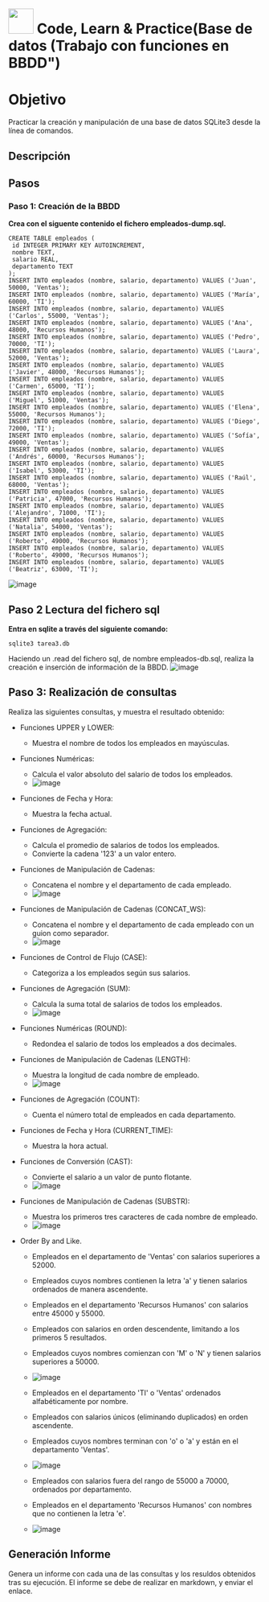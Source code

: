 # <img decoding="async" src="https://github.com/user-attachments/assets/499587a4-f43d-4ef8-ae40-f8b04240c07e" width="50px"/> Code, Learn & Practice(Base de datos (Trabajo con funciones en BBDD")

# Objetivo
Practicar la creación y manipulación de una base de datos SQLite3 desde la línea de comandos.

## Descripción
## Pasos
### Paso 1: Creación de la BBDD
**Crea con el siguente contenido el fichero empleados-dump.sql.**

    CREATE TABLE empleados (
     id INTEGER PRIMARY KEY AUTOINCREMENT,
     nombre TEXT,
     salario REAL,
     departamento TEXT
    );
    INSERT INTO empleados (nombre, salario, departamento) VALUES ('Juan', 50000, 'Ventas');
    INSERT INTO empleados (nombre, salario, departamento) VALUES ('María', 60000, 'TI');
    INSERT INTO empleados (nombre, salario, departamento) VALUES ('Carlos', 55000, 'Ventas');
    INSERT INTO empleados (nombre, salario, departamento) VALUES ('Ana', 48000, 'Recursos Humanos');
    INSERT INTO empleados (nombre, salario, departamento) VALUES ('Pedro', 70000, 'TI');
    INSERT INTO empleados (nombre, salario, departamento) VALUES ('Laura', 52000, 'Ventas');
    INSERT INTO empleados (nombre, salario, departamento) VALUES ('Javier', 48000, 'Recursos Humanos');
    INSERT INTO empleados (nombre, salario, departamento) VALUES ('Carmen', 65000, 'TI');
    INSERT INTO empleados (nombre, salario, departamento) VALUES ('Miguel', 51000, 'Ventas');
    INSERT INTO empleados (nombre, salario, departamento) VALUES ('Elena', 55000, 'Recursos Humanos');
    INSERT INTO empleados (nombre, salario, departamento) VALUES ('Diego', 72000, 'TI');
    INSERT INTO empleados (nombre, salario, departamento) VALUES ('Sofía', 49000, 'Ventas');
    INSERT INTO empleados (nombre, salario, departamento) VALUES ('Andrés', 60000, 'Recursos Humanos');
    INSERT INTO empleados (nombre, salario, departamento) VALUES ('Isabel', 53000, 'TI');
    INSERT INTO empleados (nombre, salario, departamento) VALUES ('Raúl', 68000, 'Ventas');
    INSERT INTO empleados (nombre, salario, departamento) VALUES ('Patricia', 47000, 'Recursos Humanos');
    INSERT INTO empleados (nombre, salario, departamento) VALUES ('Alejandro', 71000, 'TI');
    INSERT INTO empleados (nombre, salario, departamento) VALUES ('Natalia', 54000, 'Ventas');
    INSERT INTO empleados (nombre, salario, departamento) VALUES ('Roberto', 49000, 'Recursos Humanos');
    INSERT INTO empleados (nombre, salario, departamento) VALUES ('Roberto', 49000, 'Recursos Humanos');
    INSERT INTO empleados (nombre, salario, departamento) VALUES ('Beatriz', 63000, 'TI');
![image](https://github.com/user-attachments/assets/5f4a438d-7268-4d6c-82d5-db832bbdef46)

    
## Paso 2 Lectura del fichero sql
**Entra en sqlite a través del siguiente comando:**

    sqlite3 tarea3.db 

Haciendo un .read del fichero sql, de nombre empleados-db.sql, realiza la creación e inserción de información de la BBDD.
![image](https://github.com/user-attachments/assets/8f15f941-032a-4386-8dcf-53606aba5fb4)


## Paso 3: Realización de consultas
Realiza las siguientes consultas, y muestra el resultado obtenido:

- Funciones UPPER y LOWER:
  -  Muestra el nombre de todos los empleados en mayúsculas.
- Funciones Numéricas:
  - Calcula el valor absoluto del salario de todos los empleados.
  - ![image](https://github.com/user-attachments/assets/4777a4f2-e5a3-4a72-a420-3f3d58889dc1)

- Funciones de Fecha y Hora:
  - Muestra la fecha actual.
- Funciones de Agregación:
  - Calcula el promedio de salarios de todos los empleados.
  - Convierte la cadena '123' a un valor entero.
- Funciones de Manipulación de Cadenas:
  - Concatena el nombre y el departamento de cada empleado.
  - ![image](https://github.com/user-attachments/assets/a4fff4dc-f4f2-4354-8ee7-eea21b61e57b)

- Funciones de Manipulación de Cadenas (CONCAT_WS):
  - Concatena el nombre y el departamento de cada empleado con un guion como separador.
  - ![image](https://github.com/user-attachments/assets/ba15b512-9312-4ef8-8b08-67639c6604d2)

- Funciones de Control de Flujo (CASE):
  - Categoriza a los empleados según sus salarios.
- Funciones de Agregación (SUM):
  - Calcula la suma total de salarios de todos los empleados.
  - ![image](https://github.com/user-attachments/assets/8b4e8fff-61e0-4ad5-8bce-640814c83632)

- Funciones Numéricas (ROUND):
  - Redondea el salario de todos los empleados a dos decimales.
- Funciones de Manipulación de Cadenas (LENGTH):
  - Muestra la longitud de cada nombre de empleado.
  - ![image](https://github.com/user-attachments/assets/c742dd86-f490-4aa2-b933-4ef2354ade79)

- Funciones de Agregación (COUNT):
  - Cuenta el número total de empleados en cada departamento.
- Funciones de Fecha y Hora (CURRENT_TIME):
  - Muestra la hora actual.
- Funciones de Conversión (CAST):
  - Convierte el salario a un valor de punto flotante.
  - ![image](https://github.com/user-attachments/assets/8bdb0b9e-b1dc-49e4-8008-df0da98a24cf)

- Funciones de Manipulación de Cadenas (SUBSTR):
  - Muestra los primeros tres caracteres de cada nombre de empleado.
  - ![image](https://github.com/user-attachments/assets/5ef42a80-7066-4cc8-b01c-e707aed95581)

    
- Order By and Like.
  - Empleados en el departamento de 'Ventas' con salarios superiores a 52000.
  - Empleados cuyos nombres contienen la letra 'a' y tienen salarios ordenados de manera ascendente.
  - Empleados en el departamento 'Recursos Humanos' con salarios entre 45000 y 55000.
  - Empleados con salarios en orden descendente, limitando a los primeros 5 resultados.
  - Empleados cuyos nombres comienzan con 'M' o 'N' y tienen salarios superiores a 50000.
  - ![image](https://github.com/user-attachments/assets/25f1c1f9-76d6-4649-a6fd-b7f7bb3aa5d0)


  - Empleados en el departamento 'TI' o 'Ventas' ordenados alfabéticamente por nombre.
  - Empleados con salarios únicos (eliminando duplicados) en orden ascendente.
  - Empleados cuyos nombres terminan con 'o' o 'a' y están en el departamento 'Ventas'.
  - ![image](https://github.com/user-attachments/assets/262c15aa-4805-4408-8fd6-0196a9c48cd4)

  - Empleados con salarios fuera del rango de 55000 a 70000, ordenados por departamento.
  - Empleados en el departamento 'Recursos Humanos' con nombres que no contienen la letra 'e'.
  - ![image](https://github.com/user-attachments/assets/8f18d0c8-6a02-474a-a2e9-742b5594001f)

   
## Generación Informe
Genera un informe con cada una de las consultas y los resuldos obtenidos tras su ejecución. El informe se debe de realizar en markdown, y enviar el enlace.
